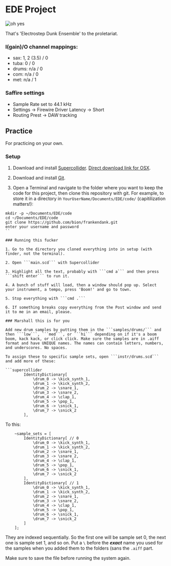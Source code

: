 # EDE Project

![oh yes](http://i.imgur.com/X1CpdP4.jpg)

That's 'Electrostep Dunk Ensemble' to the proletariat.

### I(gain)/O channel mappings:

* sax: 1, 2 (3.5) / 0
* tuba: 0 / 0
* drums: n/a / 0
* com: n/a / 0
* met: n/a / 1

### Saffire settings

* Sample Rate set to 44.1 kHz
* Settings -> Firewire Driver Latency -> Short
* Routing Prest -> DAW tracking

## Practice

For practicing on your own.

### Setup

1. Download and install [Supercollider](http://supercollider.github.io/). [Direct download link for OSX](http://sourceforge.net/projects/supercollider/files/Mac%20OS%20X/3.6/SuperCollider-3.6.5-OSX-universal.dmg/download). 

2. Download and install [Git](http://git-scm.com/).

3. Open a Terminal and navigate to the folder where you want to keep the code for this project, then clone this repository with git. For example, to store it in a directory in ```YourUserName/Documents/EDE/code/``` (capitilization matters!):
```shell
mkdir -p ~/Documents/EDE/code
cd ~/Documents/EDE/code
git clone https://github.com/bion/frankendank.git
enter your username and password
``

### Running this fucker

1. Go to the directory you cloned everything into in setup (with finder, not the terminal).

2. Open ```main.scd``` with Supercollider

3. Highlight all the text, probably with ```cmd a``` and then press ```shift enter``` to run it.

4. A bunch of stuff will load, then a window should pop up. Select your instrument, a tempo, press 'Boom!' and go to town.

5. Stop everything with ```cmd .```

6. If something breaks copy everything from the Post window and send it to me in an email, please.

### Marshall this is for you

Add new drum samples by putting them in the ```samples/drums/``` and then ```low```, ```med```, or ```hi``` depending on if it's a boom boom, kack kack, or click click. Make sure the samples are in .aiff format and have UNIQUE names. The names can contain letters, numbers, and underscores. No spaces.

To assign these to specific sample sets, open ```instr/drums.scd``` and add more of these:

```supercollider
		IdentityDictionary[
			\drum_0 -> \kick_synth_1,
			\drum_1 -> \kick_synth_2,
			\drum_2 -> \snare_1,
			\drum_3 -> \snare_2,
			\drum_4 -> \clap_1,
			\drum_5 -> \pop_1,
			\drum_6 -> \snick_1,
			\drum_7 -> \snick_2
		],
```

To this:

```supercollider
	~sample_sets = [
		IdentityDictionary[ // 0
			\drum_0 -> \kick_synth_1,
			\drum_1 -> \kick_synth_2,
			\drum_2 -> \snare_1,
			\drum_3 -> \snare_2,
			\drum_4 -> \clap_1,
			\drum_5 -> \pop_1,
			\drum_6 -> \snick_1,
			\drum_7 -> \snick_2
		],
		IdentityDictionary[ // 1
			\drum_0 -> \kick_synth_1,
			\drum_1 -> \kick_synth_2,
			\drum_2 -> \snare_1,
			\drum_3 -> \snare_2,
			\drum_4 -> \clap_1,
			\drum_5 -> \pop_1,
			\drum_6 -> \snick_1,
			\drum_7 -> \snick_2
		]
	];
```

They are indexed sequentially. So the first one will be sample set 0, the next one is sample set 1, and so on. Put a ```\``` before the ***exact*** name you used for the samples when you added them to the folders (sans the ```.aiff``` part.

Make sure to save the file before running the system again.
